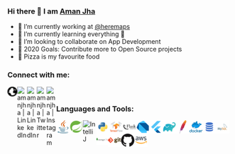 ### Hi there 👋 I am [Aman Jha]

- 🔭 I’m currently working at [@heremaps]
- 🌱 I’m currently learning everything 🤣
- 👯 I’m looking to collaborate on App Development
- 🥅 2020 Goals: Contribute more to Open Source projects
- 🍕 Pizza is my favourite food



### Connect with me:

[<img align="left" alt="amnjha.github.io" width="22px" src="https://raw.githubusercontent.com/iconic/open-iconic/master/svg/globe.svg" />][website]
[<img align="left" alt="amnjha | LinkedIn" width="22px" src="https://cdn.jsdelivr.net/npm/simple-icons@v3/icons/linkedin.svg" />][linkedin]
[<img align="left" alt="amnjha | LinkedIn" width="22px" src="https://cdn.jsdelivr.net/npm/simple-icons@v3/icons/stackoverflow.svg" />][stackoverflow]
[<img align="left" alt="amnjha | Twitter" width="22px" src="https://cdn.jsdelivr.net/npm/simple-icons@v3/icons/twitter.svg" />][twitter]
[<img align="left" alt="amnjha | Instagram" width="22px" src="https://cdn.jsdelivr.net/npm/simple-icons@v3/icons/instagram.svg" />][instagram]

<br />



### Languages and Tools:

[<img align="left" alt="Java" width="30px" src="https://raw.githubusercontent.com/github/explore/80688e429a7d4ef2fca1e82350fe8e3517d3494d/topics/java/java.png" />][website]
[<img align="left" alt="Spring / Spring-Boot" width="30px" src="https://raw.githubusercontent.com/github/explore/80688e429a7d4ef2fca1e82350fe8e3517d3494d/topics/spring-boot/spring-boot.png" />][website]
[<img align="left" alt="IntelliJ" width="30px" src="https://upload.wikimedia.org/wikipedia/commons/thumb/d/d5/IntelliJ_IDEA_Logo.svg/1024px-IntelliJ_IDEA_Logo.svg.png" />][website]
[<img align="left" alt="Python" width="30px" src="https://raw.githubusercontent.com/github/explore/80688e429a7d4ef2fca1e82350fe8e3517d3494d/topics/python/python.png" />][website]
[<img align="left" alt="Tensorflow" width="30px" src="https://raw.githubusercontent.com/github/explore/80688e429a7d4ef2fca1e82350fe8e3517d3494d/topics/tensorflow/tensorflow.png" />][website]
[<img align="left" alt="Flask" width="30px" src="https://raw.githubusercontent.com/github/explore/80688e429a7d4ef2fca1e82350fe8e3517d3494d/topics/flask/flask.png" />][website]
[<img align="left" alt="Dart" width="30px" src="https://raw.githubusercontent.com/github/explore/80688e429a7d4ef2fca1e82350fe8e3517d3494d/topics/dart/dart.png" />][website]
[<img align="left" alt="Flutter" width="30px" src="https://raw.githubusercontent.com/github/explore/80688e429a7d4ef2fca1e82350fe8e3517d3494d/topics/flutter/flutter.png" />][website]
[<img align="left" alt="Gradle" width="30px" src="https://raw.githubusercontent.com/github/explore/80688e429a7d4ef2fca1e82350fe8e3517d3494d/topics/gradle/gradle.png" />][website]
[<img align="left" alt="Maven" width="30px" src="https://raw.githubusercontent.com/github/explore/80688e429a7d4ef2fca1e82350fe8e3517d3494d/topics/maven/maven.png" />][website]
[<img align="left" alt="Docker" width="30px" src="https://raw.githubusercontent.com/github/explore/80688e429a7d4ef2fca1e82350fe8e3517d3494d/topics/docker/docker.png" />][website]
[<img align="left" alt="SQL" width="30px" src="https://raw.githubusercontent.com/github/explore/80688e429a7d4ef2fca1e82350fe8e3517d3494d/topics/sql/sql.png" />][website]
[<img align="left" alt="MySQL" width="30px" src="https://raw.githubusercontent.com/github/explore/80688e429a7d4ef2fca1e82350fe8e3517d3494d/topics/mysql/mysql.png" />][website]
[<img align="left" alt="MongoDB" width="26px" src="https://raw.githubusercontent.com/github/explore/80688e429a7d4ef2fca1e82350fe8e3517d3494d/topics/mongodb/mongodb.png" />][website]
[<img align="left" alt="Git" width="30px" src="https://raw.githubusercontent.com/github/explore/80688e429a7d4ef2fca1e82350fe8e3517d3494d/topics/git/git.png" />][website]
[<img align="left" alt="GitHub" width="30px" src="https://raw.githubusercontent.com/github/explore/78df643247d429f6cc873026c0622819ad797942/topics/github/github.png" />][website]
[<img align="left" alt="AWS" width="30px" src="https://raw.githubusercontent.com/github/explore/80688e429a7d4ef2fca1e82350fe8e3517d3494d/topics/aws/aws.png" />][website]




[Aman Jha]: https://amnjha.github.io
[@heremaps]: https://github.com/heremaps
[website]: https://amnjha.github.io
[stackoverflow]: https://stackoverflow.com/users/3879941/aman-j
[linkedin]: https://www.linkedin.com/in/amanjha22/
[twitter]: https://twitter.com/amn_jha
[instagram]: https://www.instagram.com/amnjha/
